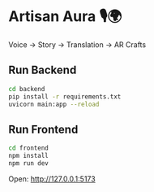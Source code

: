 # Artisan Aura 🎙️🌍

Voice → Story → Translation → AR Crafts

## Run Backend
```bash
cd backend
pip install -r requirements.txt
uvicorn main:app --reload
```

## Run Frontend
```bash
cd frontend
npm install
npm run dev
```

Open: http://127.0.0.1:5173
